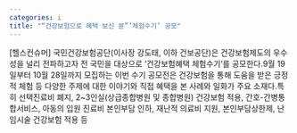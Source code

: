 ```yaml
---
categories: i
title: "“건강보험으로 혜택 보신 분”’체험수기’ 공모"
---
```

[헬스컨슈머] 국민건강보험공단(이사장 강도태, 이하 건보공단)은 건강보험제도의 우수성을 널리 전파하고자 전 국민을 대상으로 ‘건강보험혜택 체험수기’를 공모한다.9월 19일부터 10월 28일까지 모집하는 이번 수기 공모전은 건강보험을 통해 도움을 받은 긍정적 체험 등 다양한 주제에 대한 이야기와 직접 혜택을 본 사례와 일화가 주요 소재다.특히 선택진료비 폐지, 2~3인실(상급종합병원 및 종합병원) 건강보험 적용, 간호-간병통합서비스, 아동의 입원 진료비 본인부담 인하, 재난적 의료비 지원, 본인부담상한제, 난임시술 건강보험 적용 등